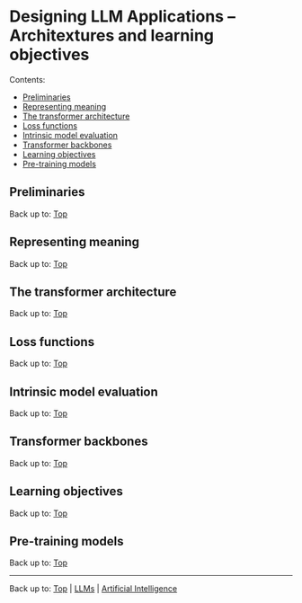 # Designing LLM Applications – Architextures and learning objectives

Contents:
- [Preliminaries](#preliminaries)
- [Representing meaning](#representing-meaning)
- [The transformer architecture](#the-transformer-architecture)
- [Loss functions](#loss-functions)
- [Intrinsic model evaluation](#intrinsic-model-evaluation)
- [Transformer backbones](#transformer-backbones)
- [Learning objectives](#learning-objectives)
- [Pre-training models](#pre-training-models)

## Preliminaries

Back up to: [Top](#)

## Representing meaning

Back up to: [Top](#)

## The transformer architecture

Back up to: [Top](#)

## Loss functions

Back up to: [Top](#)

## Intrinsic model evaluation

Back up to: [Top](#)

## Transformer backbones

Back up to: [Top](#)

## Learning objectives

Back up to: [Top](#)

## Pre-training models

Back up to: [Top](#)

----

Back up to: [Top](index.md) | [LLMs](../index.md) | [Artificial Intelligence](../../index.md)
